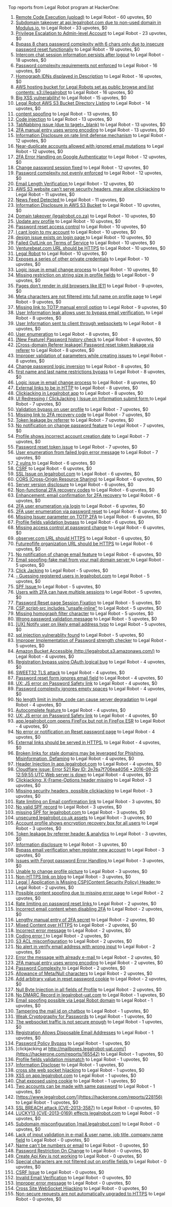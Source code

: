Top reports from Legal Robot program at HackerOne:

1. [Remote Code Execution (upload)](https://hackerone.com/reports/116575) to Legal Robot - 60 upvotes, $0
2. [Subdomain takeover at api.legalrobot.com due to non-used domain in Modulus.io.](https://hackerone.com/reports/148770) to Legal Robot - 33 upvotes, $0
3. [Privilege Escalation to Admin-level Account](https://hackerone.com/reports/261285) to Legal Robot - 23 upvotes, $0
4. [Bypass 8 chars password complexity with 6 chars only due to insecure password reset functionaliy](https://hackerone.com/reports/173195) to Legal Robot - 19 upvotes, $0
5. [Intercom chat session information persists after logout](https://hackerone.com/reports/249798) to Legal Robot - 18 upvotes, $0
6. [Password complexity requirements not enforced](https://hackerone.com/reports/191643) to Legal Robot - 16 upvotes, $0
7. [Homograph IDNs displayed in Description](https://hackerone.com/reports/260938) to Legal Robot - 16 upvotes, $0
8. [AWS hosting bucket for Legal Robots set as public browse and list contents: s3://legalrobot](https://hackerone.com/reports/166861) to Legal Robot - 16 upvotes, $0
9. [Big XSS vulnerability!](https://hackerone.com/reports/216330) to Legal Robot - 15 upvotes, $0
10. [Legal Robot AWS S3 Bucket Directory Listing](https://hackerone.com/reports/194142) to Legal Robot - 14 upvotes, $0
11. [content spoofing](https://hackerone.com/reports/167380) to Legal Robot - 13 upvotes, $0
12. [Code injection](https://hackerone.com/reports/257207) to Legal Robot - 13 upvotes, $0
13. [TabNabbing issue (due to taget=_blank)](https://hackerone.com/reports/260278) to Legal Robot - 13 upvotes, $0
14. [2FA manual entry uses wrong encoding](https://hackerone.com/reports/260390) to Legal Robot - 13 upvotes, $0
15. [Information Disclosure on rate limit defense mechanism](https://hackerone.com/reports/172296) to Legal Robot - 12 upvotes, $0
16. [Near-duplicate accounts allowed with ignored email mutations](https://hackerone.com/reports/171337) to Legal Robot - 12 upvotes, $0
17. [2FA Error Handling on Google Authenticator](https://hackerone.com/reports/249695) to Legal Robot - 12 upvotes, $0
18. [Change password session fixed](https://hackerone.com/reports/260751) to Legal Robot - 12 upvotes, $0
19. [Password complexity not evenly enforced](https://hackerone.com/reports/249398) to Legal Robot - 12 upvotes, $0
20. [Email Length Verification ](https://hackerone.com/reports/263589) to Legal Robot - 12 upvotes, $0
21. [AWS S3 website can't serve security headers, may allow clickjacking](https://hackerone.com/reports/149572) to Legal Robot - 11 upvotes, $0
22. [News Feed Detected ](https://hackerone.com/reports/163730) to Legal Robot - 11 upvotes, $0
23. [Information Disclosure in AWS S3 Bucket](https://hackerone.com/reports/163476) to Legal Robot - 10 upvotes, $0
24. [Domain takeover (legalrobot.co.za)](https://hackerone.com/reports/230525) to Legal Robot - 10 upvotes, $0
25. [Update any profile](https://hackerone.com/reports/260604) to Legal Robot - 10 upvotes, $0
26. [Password reset access control](https://hackerone.com/reports/180895) to Legal Robot - 10 upvotes, $0
27. [I cant login to my account](https://hackerone.com/reports/263743) to Legal Robot - 10 upvotes, $0
28. [design issue exists on login page ](https://hackerone.com/reports/264101) to Legal Robot - 10 upvotes, $0
29. [Failed OutLink on Terms of Service](https://hackerone.com/reports/268629) to Legal Robot - 10 upvotes, $0
30. [Venturebeat.com URL should be HTTPS](https://hackerone.com/reports/268612) to Legal Robot - 10 upvotes, $0
31. [Legal Robot](https://hackerone.com/reports/276427) to Legal Robot - 10 upvotes, $0
32. [Exposes a series of other private credentials](https://hackerone.com/reports/289189) to Legal Robot - 10 upvotes, $0
33. [Logic issue in email change process](https://hackerone.com/reports/265931) to Legal Robot - 10 upvotes, $0
34. [Missing restriction on string size in profile fields](https://hackerone.com/reports/180548) to Legal Robot - 9 upvotes, $0
35. [Pages don't render in old browsers like IE11](https://hackerone.com/reports/251468) to Legal Robot - 9 upvotes, $0
36. [Meta characters are not filtered into full name on profile page](https://hackerone.com/reports/251469) to Legal Robot - 9 upvotes, $0
37. [Missing link to TOTP manual enroll option](https://hackerone.com/reports/249339) to Legal Robot - 9 upvotes, $0
38. [User Information leak allows user to bypass email verification.](https://hackerone.com/reports/163467) to Legal Robot - 8 upvotes, $0
39. [User Information sent to client through websockets](https://hackerone.com/reports/163464) to Legal Robot - 8 upvotes, $0
40. [User enumeration](https://hackerone.com/reports/250457) to Legal Robot - 8 upvotes, $0
41. [[New Feature] Password history check](https://hackerone.com/reports/250741) to Legal Robot - 8 upvotes, $0
42. [[Cross-domain Referer leakage] Password reset token leakage via referer](https://hackerone.com/reports/253448) to Legal Robot - 8 upvotes, $0
43. [Improper validation of parameters while creating issues](https://hackerone.com/reports/260632) to Legal Robot - 8 upvotes, $0
44. [Change password logic inversion](https://hackerone.com/reports/255679) to Legal Robot - 8 upvotes, $0
45. [first name and last name restrictions bypass](https://hackerone.com/reports/260468) to Legal Robot - 8 upvotes, $0
46. [Logic issue in email change process](https://hackerone.com/reports/266017) to Legal Robot - 8 upvotes, $0
47. [External links to be in HTTP](https://hackerone.com/reports/269288) to Legal Robot - 8 upvotes, $0
48. [Clickjacking in Legalrobot app](https://hackerone.com/reports/270454) to Legal Robot - 8 upvotes, $0
49. [UI Redressing ( ClickJacking ) Issue on Information submit form ](https://hackerone.com/reports/163753) to Legal Robot - 7 upvotes, $0
50. [Validation bypass on user profile](https://hackerone.com/reports/164687) to Legal Robot - 7 upvotes, $0
51. [Missing link to 2FA recovery code](https://hackerone.com/reports/249346) to Legal Robot - 7 upvotes, $0
52. [Token leakage by referrer](https://hackerone.com/reports/213936) to Legal Robot - 7 upvotes, $0
53. [No notification on change password feature](https://hackerone.com/reports/251526) to Legal Robot - 7 upvotes, $0
54. [Profile shows incorrect account creation date](https://hackerone.com/reports/255021) to Legal Robot - 7 upvotes, $0
55. [Password reset token issue](https://hackerone.com/reports/265775) to Legal Robot - 7 upvotes, $0
56. [User enumeration from failed login error message](https://hackerone.com/reports/257035) to Legal Robot - 7 upvotes, $0
57. [2 vulns ](https://hackerone.com/reports/163677) to Legal Robot - 6 upvotes, $0
58. [CSRF](https://hackerone.com/reports/65167) to Legal Robot - 6 upvotes, $0
59. [SSL Issue on legalrobot.com](https://hackerone.com/reports/116805) to Legal Robot - 6 upvotes, $0
60. [CORS (Cross-Origin Resource Sharing)](https://hackerone.com/reports/163491) to Legal Robot - 6 upvotes, $0
61. [Server version disclosure](https://hackerone.com/reports/167041) to Legal Robot - 6 upvotes, $0
62. [Non-functional 2FA recovery codes](https://hackerone.com/reports/249337) to Legal Robot - 6 upvotes, $0
63. [Enhancement: email confirmation for 2FA recovery](https://hackerone.com/reports/250082) to Legal Robot - 6 upvotes, $0
64. [2FA user enumeration via login](https://hackerone.com/reports/249467) to Legal Robot - 6 upvotes, $0
65. [2FA user enumeration via password reset](https://hackerone.com/reports/249431) to Legal Robot - 6 upvotes, $0
66. [Missing Issuer parameter on TOTP 2FA](https://hackerone.com/reports/251200) to Legal Robot - 6 upvotes, $0
67. [Profile fields validation bypass](https://hackerone.com/reports/255474) to Legal Robot - 6 upvotes, $0
68. [Missing access control at password change](https://hackerone.com/reports/164648) to Legal Robot - 6 upvotes, $0
69. [observer.com URL should HTTPS](https://hackerone.com/reports/260299) to Legal Robot - 6 upvotes, $0
70. [Futureoflife organization URL should be HTTPS](https://hackerone.com/reports/260591) to Legal Robot - 6 upvotes, $0
71. [No notification of change email feature](https://hackerone.com/reports/265930) to Legal Robot - 6 upvotes, $0
72. [Email spoofing-fake mail from your mail domain server ](https://hackerone.com/reports/163501) to Legal Robot - 5 upvotes, $0
73. [Click Jacking](https://hackerone.com/reports/163888) to Legal Robot - 5 upvotes, $0
74. [- Guessing registered users in legalrobot.com](https://hackerone.com/reports/66845) to Legal Robot - 5 upvotes, $0
75. [SPF Issue ](https://hackerone.com/reports/116609) to Legal Robot - 5 upvotes, $0
76. [Users with 2FA can have multiple sessions](https://hackerone.com/reports/250243) to Legal Robot - 5 upvotes, $0
77. [Password Reset page Session Fixation](https://hackerone.com/reports/255020) to Legal Robot - 5 upvotes, $0
78. [CSP script-src includes "unsafe-inline"](https://hackerone.com/reports/260648) to Legal Robot - 5 upvotes, $0
79. [Missing homograph filter character](https://hackerone.com/reports/268981) to Legal Robot - 5 upvotes, $0
80. [Wrong password validation message](https://hackerone.com/reports/265863) to Legal Robot - 5 upvotes, $0
81. [[UX] Notify user on likely email address typo](https://hackerone.com/reports/255026) to Legal Robot - 5 upvotes, $0
82. [sql injection vulnerablity found](https://hackerone.com/reports/211988) to Legal Robot - 5 upvotes, $0
83. [Improper Implementation of Password strength checker](https://hackerone.com/reports/271950) to Legal Robot - 5 upvotes, $0
84. [Amazon Bucket Accessible (http://legalrobot.s3.amazonaws.com/)](https://hackerone.com/reports/163599) to Legal Robot - 4 upvotes, $0
85. [Registration bypass using OAuth logical bug](https://hackerone.com/reports/64946) to Legal Robot - 4 upvotes, $0
86. [SWEET32 TLS attack](https://hackerone.com/reports/199438) to Legal Robot - 4 upvotes, $0
87. [Password reset form ignores email field](https://hackerone.com/reports/213180) to Legal Robot - 4 upvotes, $0
88. [UX: JS error on Password Safety link](https://hackerone.com/reports/262109) to Legal Robot - 4 upvotes, $0
89. [Password complexity ignores empty spaces](https://hackerone.com/reports/250253) to Legal Robot - 4 upvotes, $0
90. [No length limit in invite_code can cause server degradation](https://hackerone.com/reports/260662) to Legal Robot - 4 upvotes, $0
91. [Autocomplete feature ](https://hackerone.com/reports/267356) to Legal Robot - 4 upvotes, $0
92. [UX: JS error on Password Safety link](https://hackerone.com/reports/260941) to Legal Robot - 4 upvotes, $0
93. [app.legalrobot.com opens FireFox but not in FireFox ESR](https://hackerone.com/reports/255481) to Legal Robot - 4 upvotes, $0
94. [No error or notification on Reset password page](https://hackerone.com/reports/255100) to Legal Robot - 4 upvotes, $0
95. [External links should be served in HTTPS.](https://hackerone.com/reports/272863) to Legal Robot - 4 upvotes, $0
96. [Broken links for stale domains may be leveraged for Phishing, Misinformation, Defaming](https://hackerone.com/reports/276244) to Legal Robot - 4 upvotes, $0
97. [Header Injection In app.legalrobot.com](https://hackerone.com/reports/264405) to Legal Robot - 4 upvotes, $0
98. [Cloudflare issue: Error 521 Ray ID: 2e7ea7f706ea4056 • 2016-09-25 12:59:55 UTC Web server is down](https://hackerone.com/reports/171879) to Legal Robot - 4 upvotes, $0
99. [Clickjacking: X-Frame-Options header missing](https://hackerone.com/reports/163646) to Legal Robot - 3 upvotes, $0
100. [Missing security headers, possible clickjacking](https://hackerone.com/reports/64645) to Legal Robot - 3 upvotes, $0
101. [  Rate limiting on Email confirmation link](https://hackerone.com/reports/115845) to Legal Robot - 3 upvotes, $0
102. [No valid SPF record](https://hackerone.com/reports/66385) to Legal Robot - 3 upvotes, $0
103. [missing SPF for legalrobot.com ](https://hackerone.com/reports/64561) to Legal Robot - 3 upvotes, $0
104. [unsecured legalrobot.co.uk assets](https://hackerone.com/reports/163885) to Legal Robot - 3 upvotes, $0
105. [Account profile shows encryption recovery box for all users](https://hackerone.com/reports/250088) to Legal Robot - 3 upvotes, $0
106. [Token leakage by referrer header & analytics](https://hackerone.com/reports/252544) to Legal Robot - 3 upvotes, $0
107. [Information disclosure](https://hackerone.com/reports/261817) to Legal Robot - 3 upvotes, $0
108. [Bypass email verification when register new account](https://hackerone.com/reports/265749) to Legal Robot - 3 upvotes, $0
109. [Issues with Forgot password Error Handling ](https://hackerone.com/reports/259400) to Legal Robot - 3 upvotes, $0
110. [Unable to change profile picture](https://hackerone.com/reports/255098) to Legal Robot - 3 upvotes, $0
111. [Non-HTTPS link on blog](https://hackerone.com/reports/281274) to Legal Robot - 3 upvotes, $0
112. [ Legal | Application is Missing CSP(Content Security Policy) Header ](https://hackerone.com/reports/163676) to Legal Robot - 2 upvotes, $0
113. [Possible content spoofing due to missing error page](https://hackerone.com/reports/164137) to Legal Robot - 2 upvotes, $0
114. [  Rate limiting on password reset links ](https://hackerone.com/reports/115844) to Legal Robot - 2 upvotes, $0
115. [Incorrect email content when disabling 2FA](https://hackerone.com/reports/259416) to Legal Robot - 2 upvotes, $0
116. [Lengthy manual entry of 2FA secret](https://hackerone.com/reports/259415) to Legal Robot - 2 upvotes, $0
117. [Mixed Content over HTTPS](https://hackerone.com/reports/256649) to Legal Robot - 2 upvotes, $0
118. [Incorrect error message](https://hackerone.com/reports/259742) to Legal Robot - 2 upvotes, $0
119. [Coding error ! ](https://hackerone.com/reports/264023) to Legal Robot - 2 upvotes, $0
120. [S3 ACL misconfiguration](https://hackerone.com/reports/189023) to Legal Robot - 2 upvotes, $0
121. [No alert in verify email address with wrong input](https://hackerone.com/reports/265619) to Legal Robot - 2 upvotes, $0
122. [Error the message with already e-mail ](https://hackerone.com/reports/265441) to Legal Robot - 2 upvotes, $0
123. [2FA manual entry uses wrong encoding](https://hackerone.com/reports/260491) to Legal Robot - 2 upvotes, $0
124. [Password Complexity ](https://hackerone.com/reports/263728) to Legal Robot - 2 upvotes, $0
125. [Allowance of Meta/Null characters](https://hackerone.com/reports/274013) to Legal Robot - 2 upvotes, $0
126. [Add arbitrary value in reset password cookie](https://hackerone.com/reports/266030) to Legal Robot - 2 upvotes, $0
127. [Null Byte Injection in all fields of Profile](https://hackerone.com/reports/255125) to Legal Robot - 2 upvotes, $0
128. [ No DMARC Record in  legalrobot-uat.com](https://hackerone.com/reports/133360) to Legal Robot - 1 upvotes, $0
129. [Email spoofing possible via Legal Robot domain](https://hackerone.com/reports/163475) to Legal Robot - 1 upvotes, $0
130. [Tampering the mail id on chatbox](https://hackerone.com/reports/260239) to Legal Robot - 1 upvotes, $0
131. [Weak Cryptography for Passwords](https://hackerone.com/reports/260689) to Legal Robot - 1 upvotes, $0
132. [The websocket traffic is not secure enough](https://hackerone.com/reports/178990) to Legal Robot - 1 upvotes, $0
133. [Registration Allows Disposable Email Addresses](https://hackerone.com/reports/263846) to Legal Robot - 1 upvotes, $0
134. [Password Policy Bypass](https://hackerone.com/reports/213767) to Legal Robot - 1 upvotes, $0
135. [clickjacking at http://mailboxes.legalrobot-uat.com/](https://hackerone.com/reports/165542) to Legal Robot - 1 upvotes, $0
136. [Profile fields validation mismatch](https://hackerone.com/reports/260316) to Legal Robot - 1 upvotes, $0
137. [Information Discloser](https://hackerone.com/reports/260645) to Legal Robot - 1 upvotes, $0
138. [cross site web socket hijacking](https://hackerone.com/reports/274324) to Legal Robot - 1 upvotes, $0
139. [XSS on app.legalrobot.com](https://hackerone.com/reports/277431) to Legal Robot - 1 upvotes, $0
140. [Chat exposed using cookie](https://hackerone.com/reports/279070) to Legal Robot - 1 upvotes, $0
141. [Two accounts can be made with same password](https://hackerone.com/reports/277213) to Legal Robot - 1 upvotes, $0
142. [https://www.legalrobot.com/](https://hackerone.com/reports/228156) to Legal Robot - 1 upvotes, $0
143. [SSL BREACH attack (CVE-2013-3587)](https://hackerone.com/reports/254895) to Legal Robot - 0 upvotes, $0
144. [LUCKY13 (CVE-2013-0169) effects legalrobot.com](https://hackerone.com/reports/255041) to Legal Robot - 0 upvotes, $0
145. [Subdomain misconfiguration [mail.legalrobot.com]](https://hackerone.com/reports/250766) to Legal Robot - 0 upvotes, $0
146. [Lack of input validation in e-mail & user name, job title, company name field](https://hackerone.com/reports/254927) to Legal Robot - 0 upvotes, $0
147. [Name can't be numbers or email](https://hackerone.com/reports/263196) to Legal Robot - 0 upvotes, $0
148. [Password Restriction On Change](https://hackerone.com/reports/262140) to Legal Robot - 0 upvotes, $0
149. [Create Api Key is not working](https://hackerone.com/reports/255025) to Legal Robot - 0 upvotes, $0
150. [Special characters are not filtered out on profile fields ](https://hackerone.com/reports/260838) to Legal Robot - 0 upvotes, $0
151. [CSRF Issue](https://hackerone.com/reports/166231) to Legal Robot - 0 upvotes, $0
152. [Invalid Email Verification](https://hackerone.com/reports/260492) to Legal Robot - 0 upvotes, $0
153. [Improper error message](https://hackerone.com/reports/263681) to Legal Robot - 0 upvotes, $0
154. [Cross Site WebSocket Hijacking](https://hackerone.com/reports/211283) to Legal Robot - 0 upvotes, $0
155. [Non-secure requests are not automatically upgraded to HTTPS](https://hackerone.com/reports/164419) to Legal Robot - 0 upvotes, $0
